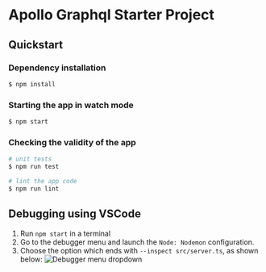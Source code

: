 # Apollo Graphql Starter Project

## Quickstart

### Dependency installation
```bash
$ npm install
```

### Starting the app in watch mode
```bash
$ npm start
```
### Checking the validity of the app

```bash
# unit tests
$ npm run test

# lint the app code
$ npm run lint
```

## Debugging using VSCode

1. Run `npm start` in a terminal
1. Go to the debugger menu and launch the `Node: Nodemon` configuration.
1. Choose the option which ends with `--inspect src/server.ts`, as shown below:
![Debugger menu dropdown](https://github.com/kgroat/formtailer-backend/blob/assets/debug_sc.png?raw=true)

